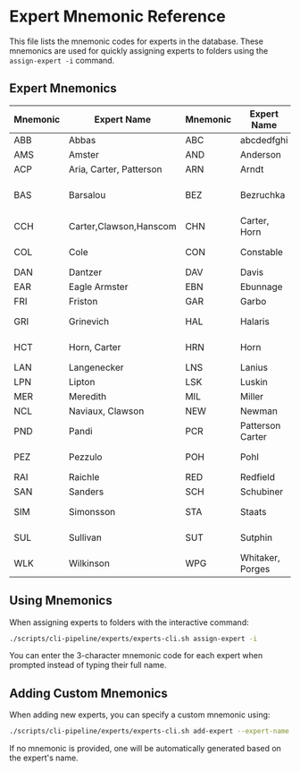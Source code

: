 # Expert Mnemonic Reference

This file lists the mnemonic codes for experts in the database. These mnemonics are used for quickly assigning experts to folders using the `assign-expert -i` command.

## Expert Mnemonics

| Mnemonic | Expert Name | Mnemonic | Expert Name | Mnemonic | Expert Name | Mnemonic | Expert Name | Mnemonic | Expert Name |
|----------|-------------|----------|-------------|----------|-------------|----------|-------------|----------|-------------|
| ABB | Abbas | ABC | abcdedfghi | ABE | Abernathy | ABR | Abernethy | ALL | Allison |
| AMS | Amster | AND | Anderson | ANO | Anonymous | APK | Apkarian | ARI | Aria |
| ACP | Aria, Carter, Patterson | ARN | Arndt | ASH | Ashar | BAK | Baker | BAR | Barrett |
| BAS | Barsalou | BEZ | Bezruchka | BUN | Bunnage | CAR | Carter | CCH | Carter Clawson Hanscom |
| CCH | Carter,Clawson,Hanscom | CHN | Carter, Horn | CLK | Clark | CLW | Clauw | CLS | Clawson |
| COL | Cole | CON | Constable | COK | Cook | CCK | Cook Clawson | DAL | Dale |
| DAN | Dantzer | DAV | Davis | DEH | Dehaene | DUN | Duncan | EAG | Eagle |
| EAR | Eagle Armster | EBN | Ebunnage | EIS | Eisenberger | ESC | Escalante | FRA | Fradkin |
| FRI | Friston | GAR | Garbo | GER | Germer | GEV | Gervitz | GEZ | Gevirtz |
| GRI | Grinevich | HAL | Halaris | HAN | Hanscom | HAR | Harris | HCL | Hanscom, Clawson |
| HCT | Horn, Carter | HRN | Horn | KJV | Kjaervik | KJR | Kjearvik | KPG | Kovacic, Porges |
| LAN | Langenecker | LNS | Lanius | LDV | Lane Davis | LDR | Lederman | LIP | Lipov |
| LPN | Lipton | LSK | Luskin | LST | Lustig | MAN | Mancini | MAR | Marano |
| MER | Meredith | MIL | Miller | NAP | Napadow | NAT | Nathan | NAV | Naviaux |
| NCL | Naviaux, Clawson | NEW | Newman | OTH | Othmer | OVE | Overman | PAN | Panda |
| PND | Pandi | PCR | Patterson Carter | PEN | Pennebaker | PEP | Peper | PPR | Pepper |
| PEZ | Pezzulo | POH | Pohl | POR | Porges | PCL | Porges, Clawson | PLT | Porges, Lederman |
| RAI | Raichle | RED | Redfield | RES | Restauri | ROG | Roger | SAB | Sabey |
| SAN | Sanders | SCH | Schubiner | SEI | Seigel | SHA | Shah | SIG | Siegel |
| SIM | Simonsson | STA | Staats | SCL | Staats, Clawson | STO | Stone | SBL | Sullivan, Ballantyne |
| SUL | Sullivan | SUT | Sutphin | TAR | Tarnopolosy | TMI | Terry Miller | WAG | Wager |
| WLK | Wilkinson | WPG | Whitaker, Porges |

## Using Mnemonics

When assigning experts to folders with the interactive command:

```bash
./scripts/cli-pipeline/experts/experts-cli.sh assign-expert -i
```

You can enter the 3-character mnemonic code for each expert when prompted instead of typing their full name.

## Adding Custom Mnemonics

When adding new experts, you can specify a custom mnemonic using:

```bash
./scripts/cli-pipeline/experts/experts-cli.sh add-expert --expert-name "Expert Name" --mnemonic "XYZ"
```

If no mnemonic is provided, one will be automatically generated based on the expert's name.